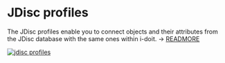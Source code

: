 # JDisc profiles

The JDisc profiles enable you to connect objects and their attributes from the JDisc database with the same ones within i-doit. → [READMORE](../../../../consolidate-data/jdisc-discovery.md)

[![jdisc profiles](../../../../assets/images/en/system-administration/administration/import-and-interfaces/jdisc/2-jd.png)](../../../../assets/images/en/system-administration/administration/import-and-interfaces/jdisc/2-jd.png)
